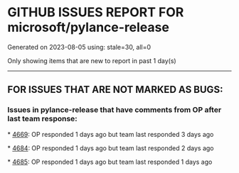 
# GITHUB ISSUES REPORT FOR microsoft/pylance-release


Generated on 2023-08-05 using: stale=30, all=0


Only showing items that are new to report in past 1 day(s)


---

## FOR ISSUES THAT ARE NOT MARKED AS BUGS:


### Issues in pylance-release that have comments from OP after last team response:


\* [4669](https://github.com/microsoft/pylance-release/issues/4669 "IntelliSense has a half-second delay"): OP responded 1 days ago but team last responded 3 days ago

\* [4684](https://github.com/microsoft/pylance-release/issues/4684 "Sometimes the referenced objects and methods may appear as Unknown"): OP responded 1 days ago but team last responded 2 days ago

\* [4685](https://github.com/microsoft/pylance-release/issues/4685 "Lint Server crashing on Jupyter Notebook Cell Deletion"): OP responded 1 days ago but team last responded 1 days ago
